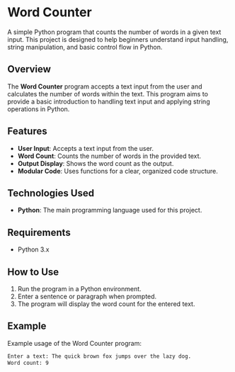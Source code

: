 # Word Counter

A simple Python program that counts the number of words in a given text input. This project is designed to help beginners understand input handling, string manipulation, and basic control flow in Python.

## Overview
The **Word Counter** program accepts a text input from the user and calculates the number of words within the text. This program aims to provide a basic introduction to handling text input and applying string operations in Python.

## Features
- **User Input**: Accepts a text input from the user.
- **Word Count**: Counts the number of words in the provided text.
- **Output Display**: Shows the word count as the output.
- **Modular Code**: Uses functions for a clear, organized code structure.
  
## Technologies Used
- **Python**: The main programming language used for this project.

## Requirements
- Python 3.x

## How to Use
1. Run the program in a Python environment.
2. Enter a sentence or paragraph when prompted.
3. The program will display the word count for the entered text.

## Example
Example usage of the Word Counter program:
```bash
Enter a text: The quick brown fox jumps over the lazy dog.
Word count: 9
